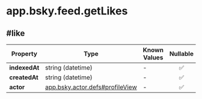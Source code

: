 # app.bsky.feed.getLikes

## #like

| Property | Type | Known Values | Nullable | Description |
| --- | --- | --- | :---: | --- |
| **indexedAt** | string (datetime) | - | ✅ | - |
| **createdAt** | string (datetime) | - | ✅ | - |
| **actor** | [app.bsky.actor.defs#profileView](../../../../app/bsky/actor/objects/defs.md#profileView)| - | ✅ | - |
